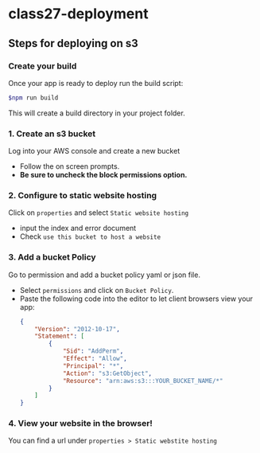 # class27-deployment

## Steps for deploying on s3


### Create your build

Once your app is ready to deploy run the build script:

```bash
$npm run build
```

This will create a build directory in your project folder.

### 1. Create an s3 bucket

Log into your AWS console and create a new bucket

- Follow the on screen prompts.
- **Be sure to uncheck the block permissions option.**

### 2. Configure to static website hosting

Click on `properties` and select `Static website hosting`

- input the index and error document
- Check `use this bucket to host a website`

### 3. Add a bucket Policy

Go to permission and add a bucket policy yaml or json file.

- Select `permissions` and click on `Bucket Policy`.
- Paste the following code into the editor to let client browsers view your app:
  ```json
  {
      "Version": "2012-10-17",
      "Statement": [
          {
              "Sid": "AddPerm",
              "Effect": "Allow",
              "Principal": "*",
              "Action": "s3:GetObject",
              "Resource": "arn:aws:s3:::YOUR_BUCKET_NAME/*"
          }
      ]
  }
  ```

### 4. View your website in the browser!

You can find a url under `properties > Static webstite hosting`
